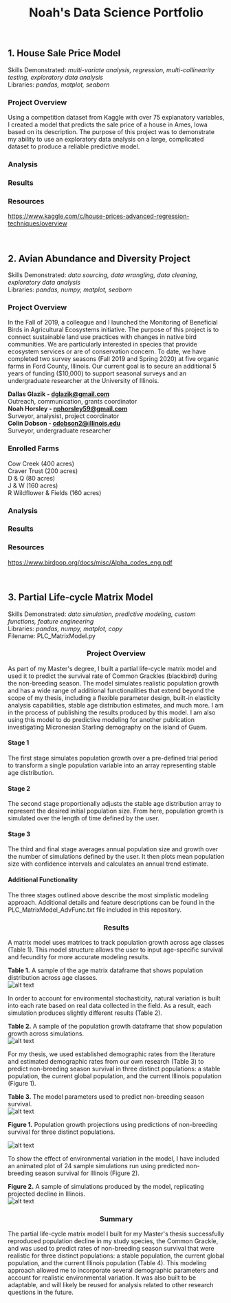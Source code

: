 # <div align="center">Noah's Data Science Portfolio</div>

<br>

## 1. House Sale Price Model
Skills Demonstrated: *multi-variate analysis, regression, multi-collinearity testing, exploratory data analysis*<br />
Libraries: *pandas, matplot, seaborn*

### Project Overview
Using a competition dataset from Kaggle with over 75 explanatory variables, I created a model that predicts the sale price of a house in Ames, Iowa based on its description. The purpose of this project was to demonstrate my ability to use an exploratory data analysis on a large, complicated dataset to produce a reliable predictive model.

### Analysis

### Results

### Resources
https://www.kaggle.com/c/house-prices-advanced-regression-techniques/overview

<br>

## 2. Avian Abundance and Diversity Project 
Skills Demonstrated: *data sourcing, data wrangling, data cleaning, exploratory data analysis*<br />
Libraries: *pandas, numpy, matplot, seaborn*

### Project Overview
In the Fall of 2019, a colleague and I launched the Monitoring of Beneficial Birds in Agricultural Ecosystems initiative. The purpose of this project is to connect sustainable land use practices with changes in native bird communities. We are particularly interested in species that provide ecosystem services or are of conservation concern. To date, we have completed two survey seasons (Fall 2019 and Spring 2020) at five organic farms in Ford County, Illinois. Our current goal is to secure an additional 5 years of funding ($10,000) to support seasonal surveys and an undergraduate researcher at the University of Illinois.

**Dallas Glazik - dglazik@gmail.com**<br />
Outreach, communication, grants coordinator<br />
**Noah Horsley - nphorsley59@gmail.com**<br />
Surveyor, analysist, project coordinator<br />
**Colin Dobson - cdobson2@illinois.edu**<br />
Surveyor, undergraduate researcher

### Enrolled Farms
Cow Creek (400 acres)<br />
Craver Trust (200 acres)<br />
D & Q (80 acres)<br />
J & W (160 acres)<br />
R Wildflower & Fields (160 acres)

### Analysis

### Results 

### Resources
https://www.birdpop.org/docs/misc/Alpha_codes_eng.pdf

<br>

## 3. Partial Life-cycle Matrix Model
Skills Demonstrated: *data simulation, predictive modeling, custom functions, feature engineering*<br />
Libraries: *pandas, numpy, matplot, copy*<br />
Filename: PLC_MatrixModel.py

### <div align="center">Project Overview</div>
As part of my Master's degree, I built a partial life-cycle matrix model and used it to predict the survival rate of Common Grackles (blackbird) during the non-breeding season. The model simulates realistic population growth and has a wide range of additional functionalities that extend beyond the scope of my thesis, including a flexible parameter design, built-in elasticity analysis capabilities, stable age distribution estimates, and much more. I am in the process of publishing the results produced by this model. I am also using this model to do predictive modeling for another publication investigating Micronesian Starling demography on the island of Guam.

#### Stage 1
The first stage simulates population growth over a pre-defined trial period to transform a single population variable into an array representing stable age distribution. 

#### Stage 2
The second stage proportionally adjusts the stable age distribution array to represent the desired initial population size. From here, population growth is simulated over the length of time defined by the user.

#### Stage 3
The third and final stage averages annual population size and growth over the number of simulations defined by the user. It then plots mean population size with confidence intervals and calculates an annual trend estimate.

#### Additional Functionality
The three stages outlined above describe the most simplistic modeling approach. Additional details and feature descriptions can be found in the PLC_MatrixModel_AdvFunc.txt file included in this repository.

### <div align="center">Results</div>

A matrix model uses matrices to track population growth across age classes (Table 1). This model structure allows the user to input age-specific survival and fecundity for more accurate modeling results. 

**Table 1.** A sample of the age matrix dataframe that shows population distribution across age classes.<br />
![alt text](https://github.com/nphorsley59/Portfolio/blob/master/Pop_Matrix_Table1.png "Age Matrix")<br />

In order to account for environmental stochasticity, natural variation is built into each rate based on real data collected in the field. As a result, each simulation produces slightly different results (Table 2). 

**Table 2.** A sample of the population growth dataframe that show population growth across simulations.<br />
![alt text](https://github.com/nphorsley59/Portfolio/blob/master/Pop_Growth_Table1.png "Population Growth")<br />

For my thesis, we used established demographic rates from the literature and estimated demographic rates from our own research (Table 3) to predict non-breeding season survival in three distinct populations: a stable population, the current global population, and the current Illinois population (Figure 1). 

**Table 3.** The model parameters used to predict non-breeding season survival.<br />
![alt text](https://github.com/nphorsley59/Portfolio/blob/master/Model_Parameters_Table1.png "Model Parameters")<br />

**Figure 1.** Population growth projections using predictions of non-breeding survival for three distinct populations.<br />

![alt text](https://github.com/nphorsley59/Portfolio/blob/master/Proj_Pop_Growth_Figure1.png "Predicted Population Growth")<br />

To show the effect of environmental variation in the model, I have included an animated plot of 24 sample simulations run using predicted non-breeding season survival for Illinois (Figure 2).

**Figure 2.** A sample of simulations produced by the model, replicating projected decline in Illinois.<br />
![alt text](https://github.com/nphorsley59/Portfolio/blob/master/livesim_plot_24sims.gif "Simulation Animation")
### <div align="center">Summary</div>

The partial life-cycle matrix model I built for my Master's thesis successfully reproduced population decline in my study species, the Common Grackle, and was used to predict rates of non-breeding season survival that were realistic for three distinct populations: a stable population, the current global population, and the current Illinois population (Table 4). This modeling approach allowed me to incorporate several demographic parameters and account for realistic environmental variation. It was also built to be adaptable, and will likely be reused for analysis related to other research questions in the future.
